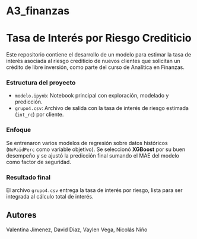 # A3_finanzas
# Tasa de Interés por Riesgo Crediticio

Este repositorio contiene el desarrollo de un modelo para estimar la tasa de interés asociada al riesgo crediticio de nuevos clientes que solicitan un crédito de libre inversión, como parte del curso de Analítica en Finanzas.

### Estructura del proyecto

- `modelo.ipynb`: Notebook principal con exploración, modelado y predicción.
- `grupo4.csv`: Archivo de salida con la tasa de interés de riesgo estimada (`int_rc`) por cliente.

### Enfoque

Se entrenaron varios modelos de regresión sobre datos históricos (`NoPaidPerc` como variable objetivo). Se seleccionó **XGBoost** por su buen desempeño y se ajustó la predicción final sumando el MAE del modelo como factor de seguridad.

### Resultado final

El archivo `grupo4.csv` entrega la tasa de interés por riesgo, lista para ser integrada al cálculo total de interés.

## Autores

Valentina Jimenez, David Diaz, Vaylen Vega, Nicolás Niño
